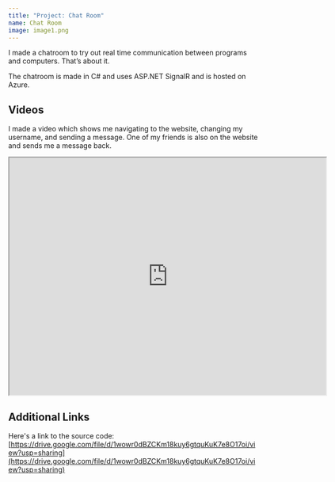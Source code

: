 ```yaml
---
title: "Project: Chat Room"
name: Chat Room
image: image1.png
---
```


I made a chatroom to try out real time communication between programs and computers. That’s about it.

The chatroom is made in C# and uses ASP.NET SignalR and is hosted on Azure.

## Videos

I made a video which shows me navigating to the website, changing my username, and sending  a message. One of my friends is also on the website and sends me a message back.

<iframe src="https://drive.google.com/file/d/18B24nZ26wSVsustFKRIuAnJGA46ltPXR/preview" width="640" height="480"></iframe>

## Additional Links

Here's a link to the source code: [https://drive.google.com/file/d/1wowr0dBZCKm18kuy6gtquKuK7e8O17oi/view?usp=sharing](https://drive.google.com/file/d/1wowr0dBZCKm18kuy6gtquKuK7e8O17oi/view?usp=sharing)
